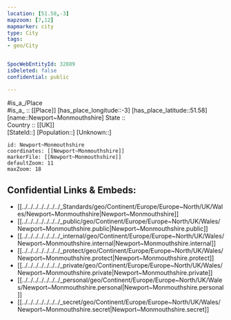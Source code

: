 ```yaml
---
location: [51.58,-3] 
mapzoom: [7,12] 
mapmarker: city 
type: City
tags:
- geo/City


SpocWebEntityId: 32889
isDeleted: false
confidential: public

---
```

#is_a_/Place  
#is_a_ :: [[Place]] 
[has_place_longitude::-3] 
[has_place_latitude::51.58] 
[name::Newport~Monmouthshire] 
State ::  
Country :: [[UK]]  
[StateId::] 
[Population::] 
[Unknown::] 


```leaflet
id: Newport~Monmouthshire
coordinates: [[Newport~Monmouthshire]] 
markerFile: [[Newport~Monmouthshire]] 
defaultZoom: 11 
maxZoom: 18
```


## Confidential Links & Embeds: 
- [[../../../../../../../_Standards/geo/Continent/Europe/Europe~North/UK/Wales/Newport~Monmouthshire|Newport~Monmouthshire]] 
- [[../../../../../../../_public/geo/Continent/Europe/Europe~North/UK/Wales/Newport~Monmouthshire.public|Newport~Monmouthshire.public]] 
- [[../../../../../../../_internal/geo/Continent/Europe/Europe~North/UK/Wales/Newport~Monmouthshire.internal|Newport~Monmouthshire.internal]] 
- [[../../../../../../../_protect/geo/Continent/Europe/Europe~North/UK/Wales/Newport~Monmouthshire.protect|Newport~Monmouthshire.protect]] 
- [[../../../../../../../_private/geo/Continent/Europe/Europe~North/UK/Wales/Newport~Monmouthshire.private|Newport~Monmouthshire.private]] 
- [[../../../../../../../_personal/geo/Continent/Europe/Europe~North/UK/Wales/Newport~Monmouthshire.personal|Newport~Monmouthshire.personal]] 
- [[../../../../../../../_secret/geo/Continent/Europe/Europe~North/UK/Wales/Newport~Monmouthshire.secret|Newport~Monmouthshire.secret]] 
